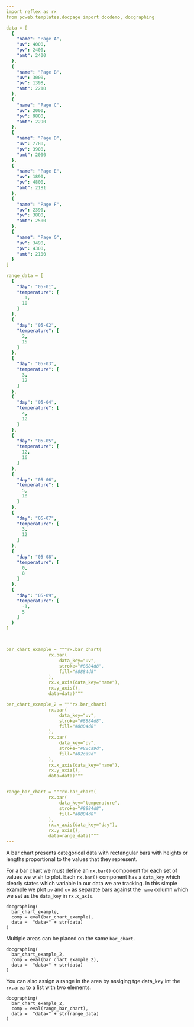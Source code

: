 ```yaml
---
import reflex as rx
from pcweb.templates.docpage import docdemo, docgraphing

data = [
  {
    "name": "Page A",
    "uv": 4000,
    "pv": 2400,
    "amt": 2400
  },
  {
    "name": "Page B",
    "uv": 3000,
    "pv": 1398,
    "amt": 2210
  },
  {
    "name": "Page C",
    "uv": 2000,
    "pv": 9800,
    "amt": 2290
  },
  {
    "name": "Page D",
    "uv": 2780,
    "pv": 3908,
    "amt": 2000
  },
  {
    "name": "Page E",
    "uv": 1890,
    "pv": 4800,
    "amt": 2181
  },
  {
    "name": "Page F",
    "uv": 2390,
    "pv": 3800,
    "amt": 2500
  },
  {
    "name": "Page G",
    "uv": 3490,
    "pv": 4300,
    "amt": 2100
  }
]

range_data = [
  {
    "day": "05-01",
    "temperature": [
      -1,
      10
    ]
  },
  {
    "day": "05-02",
    "temperature": [
      2,
      15
    ]
  },
  {
    "day": "05-03",
    "temperature": [
      3,
      12
    ]
  },
  {
    "day": "05-04",
    "temperature": [
      4,
      12
    ]
  },
  {
    "day": "05-05",
    "temperature": [
      12,
      16
    ]
  },
  {
    "day": "05-06",
    "temperature": [
      5,
      16
    ]
  },
  {
    "day": "05-07",
    "temperature": [
      3,
      12
    ]
  },
  {
    "day": "05-08",
    "temperature": [
      0,
      8
    ]
  },
  {
    "day": "05-09",
    "temperature": [
      -3,
      5
    ]
  }
]



bar_chart_example = """rx.bar_chart(
                rx.bar(
                    data_key="uv",
                    stroke="#8884d8",
                    fill="#8884d8"
                ), 
                rx.x_axis(data_key="name"), 
                rx.y_axis(),
                data=data)"""

bar_chart_example_2 = """rx.bar_chart(
                rx.bar(
                    data_key="uv",
                    stroke="#8884d8",
                    fill="#8884d8"
                ), 
                rx.bar(
                    data_key="pv",
                    stroke="#82ca9d",
                    fill="#82ca9d"
                ), 
                rx.x_axis(data_key="name"), 
                rx.y_axis(),
                data=data)"""


range_bar_chart = """rx.bar_chart(
                rx.bar(
                    data_key="temperature",
                    stroke="#8884d8",
                    fill="#8884d8"
                ), 
                rx.x_axis(data_key="day"), 
                rx.y_axis(),
                data=range_data)"""
---
```



A bar chart presents categorical data with rectangular bars with heights or lengths proportional to the values that they represent.

For a bar chart we must define an `rx.bar()` component for each set of values we wish to plot. Each `rx.bar()` component has a `data_key` which clearly states which variable in our data we are tracking. In this simple example we plot `pv` and `uv` as separate bars against the `name` column which we set as the `data_key` in `rx.x_axis`.


```reflex
docgraphing(
  bar_chart_example, 
  comp = eval(bar_chart_example),
  data =  "data=" + str(data)
)
```

Multiple areas can be placed on the same `bar_chart`.

```reflex
docgraphing(
  bar_chart_example_2, 
  comp = eval(bar_chart_example_2),
  data =  "data=" + str(data)
)
```

You can also assign a range in the area by assiging tge data_key int the `rx.area` to a list with two elements.

```reflex
docgraphing(
  bar_chart_example_2, 
  comp = eval(range_bar_chart),
  data =  "data=" + str(range_data)
)
```